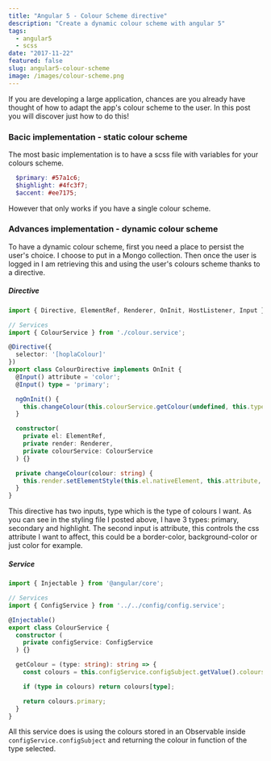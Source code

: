 ```yaml
---
title: "Angular 5 - Colour Scheme directive"
description: "Create a dynamic colour scheme with angular 5"
tags:
  - angular5
  - scss
date: "2017-11-22"
featured: false
slug: angular5-colour-scheme
image: /images/colour-scheme.png
---
```


If you are developing a large application, chances are you already have thought of how to adapt the app's colour scheme to the user. In this post you will discover just how to do this!

### Bacic implementation - static colour scheme

The most basic implementation is to have a scss file with variables for your colours scheme.

```scss
  $primary: #57a1c6;
  $highlight: #4fc3f7;
  $accent: #ee7175;
```
However that only works if you have a single colour scheme.

### Advances implementation - dynamic colour scheme

To have a dynamic colour scheme, first you need a place to persist the user's choice. I choose to put in a Mongo collection. Then once the user is logged in I am retrieving this and using the user's colours scheme thanks to a directive.

##### Directive
```typescript
import { Directive, ElementRef, Renderer, OnInit, HostListener, Input } from '@angular/core';

// Services
import { ColourService } from './colour.service';

@Directive({
  selector: '[hoplaColour]'
})
export class ColourDirective implements OnInit {
  @Input() attribute = 'color';
  @Input() type = 'primary';

  ngOnInit() {
    this.changeColour(this.colourService.getColour(undefined, this.type));
  }

  constructor(
    private el: ElementRef,
    private render: Renderer,
    private colourService: ColourService
  ) {}

  private changeColour(colour: string) {
    this.render.setElementStyle(this.el.nativeElement, this.attribute, colour);
  }
}
```

This directive has two inputs, type which is the type of colours I want. As you can see in the styling file I posted above, I have 3 types: primary, secondary and highlight. The second input is attribute, this controls the css attribute I want to affect, this could be a border-color, background-color or just color for example.

##### Service

```typescript
import { Injectable } from '@angular/core';

// Services
import { ConfigService } from '../../config/config.service';

@Injectable()
export class ColourService {
  constructor (
    private configService: ConfigService
  ) {}

  getColour = (type: string): string => {
    const colours = this.configService.configSubject.getValue().colours;

    if (type in colours) return colours[type];

    return colours.primary;
  }
}
```

All this service does is using the colours stored in an Observable inside `configService.configSubject` and returning the colour in function of the type selected.
